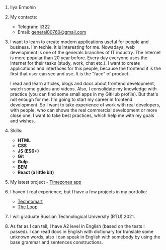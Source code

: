 1. Ilya Ermohin

2. My contacts:
   * Telegram: lj322
   * Email: general00760@gmail.com

3. I want to learn to create modern applications useful for people and business. I'm techie, it is interesting for me.
   Nowadays, web development is one of the generals branches of IT industry. The Internet is more popular than 20 year before.
   Every day everyone uses the Internet for their tasks (study, work, chat etc.). I want to create applications and interfaces for this people,
   because the frontend it is the first that user can see and use. It is the "face" of product.

   I read and learn articles, blogs and docs about frontend development, watch some guides and videos.
   Also, I consolidate my knowledge with practice (you can find some small apps in my GitHub profile).
   But that's not enough for me. I'm going to start my career in frontend development.
   So I want to take experience of work with real developers, with people, who can shows the real commercial development or more close one.
   I want to take best practices, which help me with my goals and wishes.   

4. Skills:
    * **HTML**
    * **CSS** 
    * **JS (ES6+)**
    * **Git**
    * **Gulp**
    * **BEM**
    * **React (a little bit)**

5. My latest project - [Timezones app](https://github.com/LimonJuice322/timezones_app)

6. I haven't real experience, but I have a few projects in my portfolio:
   * [Technomart](https://limonjuice322.github.io/1479477-technomart-28/)
   * [The Loop](https://limonjuice322.github.io/the_loop-training-/)

7. I will graduate Russian Technological University (RTU) 2021.

8. As far as I can tell, I have A2 level in English (based on the tests I passed). I can read docs in English with dictionary for translate some unknown words,
   also I can speak in English with somebody by using the base grammar and sentences constructions.
